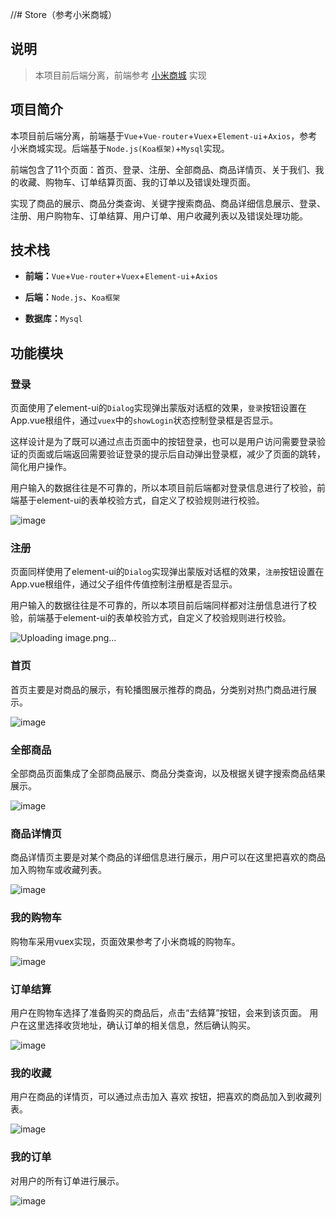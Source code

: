 //# Store（参考小米商城）

## 说明

> 本项目前后端分离，前端参考 [小米商城](www.mi.com) 实现


## 项目简介

本项目前后端分离，前端基于`Vue`+`Vue-router`+`Vuex`+`Element-ui`+`Axios`，参考小米商城实现。后端基于`Node.js(Koa框架)`+`Mysql`实现。

前端包含了11个页面：首页、登录、注册、全部商品、商品详情页、关于我们、我的收藏、购物车、订单结算页面、我的订单以及错误处理页面。

实现了商品的展示、商品分类查询、关键字搜索商品、商品详细信息展示、登录、注册、用户购物车、订单结算、用户订单、用户收藏列表以及错误处理功能。


## 技术栈

- **前端：**`Vue`+`Vue-router`+`Vuex`+`Element-ui`+`Axios`

- **后端：**`Node.js`、`Koa框架`

- **数据库：**`Mysql`

## 功能模块

### 登录

页面使用了element-ui的`Dialog`实现弹出蒙版对话框的效果，`登录`按钮设置在App.vue根组件，通过`vuex`中的`showLogin`状态控制登录框是否显示。

这样设计是为了既可以通过点击页面中的按钮登录，也可以是用户访问需要登录验证的页面或后端返回需要验证登录的提示后自动弹出登录框，减少了页面的跳转，简化用户操作。

用户输入的数据往往是不可靠的，所以本项目前后端都对登录信息进行了校验，前端基于element-ui的表单校验方式，自定义了校验规则进行校验。

![image](https://github.com/zyl-Alsa/vue_store/assets/96423779/99e5526b-78da-4130-9ee0-1ad6eb54d822)



### 注册

页面同样使用了element-ui的`Dialog`实现弹出蒙版对话框的效果，`注册`按钮设置在App.vue根组件，通过父子组件传值控制注册框是否显示。

用户输入的数据往往是不可靠的，所以本项目前后端同样都对注册信息进行了校验，前端基于element-ui的表单校验方式，自定义了校验规则进行校验。

![Uploading image.png…]()




### 首页

首页主要是对商品的展示，有轮播图展示推荐的商品，分类别对热门商品进行展示。

![image](https://github.com/zyl-Alsa/vue_store/assets/96423779/f6956cec-9d6e-40af-ad81-73e930e77303)



### 全部商品

全部商品页面集成了全部商品展示、商品分类查询，以及根据关键字搜索商品结果展示。

![image](https://github.com/zyl-Alsa/vue_store/assets/96423779/03e14429-a6df-4047-b8ee-8be9e06b8933)


### 商品详情页

商品详情页主要是对某个商品的详细信息进行展示，用户可以在这里把喜欢的商品加入购物车或收藏列表。

![image](https://github.com/zyl-Alsa/vue_store/assets/96423779/87e1d9e6-56f5-4365-8bee-8e3f9b5dc9cd)


### 我的购物车

购物车采用vuex实现，页面效果参考了小米商城的购物车。

![image](https://github.com/zyl-Alsa/vue_store/assets/96423779/92a159cd-4a02-438a-8bf3-70dc48745b1a)



### 订单结算

用户在购物车选择了准备购买的商品后，点击“去结算”按钮，会来到该页面。
用户在这里选择收货地址，确认订单的相关信息，然后确认购买。

![image](https://github.com/zyl-Alsa/vue_store/assets/96423779/49bc136b-4fc8-48c9-a0f5-12f1c7cc6c4d)


### 我的收藏

用户在商品的详情页，可以通过点击加入 喜欢 按钮，把喜欢的商品加入到收藏列表。

![image](https://github.com/zyl-Alsa/vue_store/assets/96423779/666ce9c3-423f-4dfe-8e54-16ce6681303d)


### 我的订单

对用户的所有订单进行展示。

![image](https://github.com/zyl-Alsa/vue_store/assets/96423779/0e7a713d-6efc-4bc8-b686-43874b30afab)




